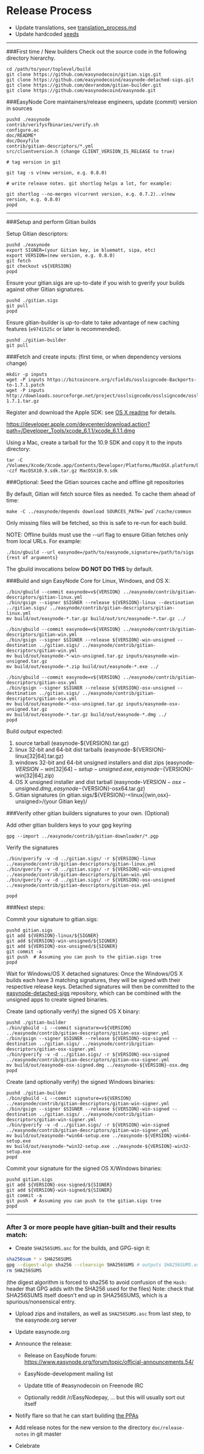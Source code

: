 Release Process
====================

* Update translations, see [translation_process.md](https://github.com/easynodecoind/easynode/blob/master/doc/translation_process.md#syncing-with-transifex)
* Update hardcoded [seeds](/contrib/seeds)

* * *

###First time / New builders
Check out the source code in the following directory hierarchy.

	cd /path/to/your/toplevel/build
	git clone https://github.com/easynodecoin/gitian.sigs.git
	git clone https://github.com/easynodecoind/easynode-detached-sigs.git
	git clone https://github.com/devrandom/gitian-builder.git
	git clone https://github.com/easynodecoind/easynode.git

###EasyNode Core maintainers/release engineers, update (commit) version in sources

	pushd ./easynode
	contrib/verifysfbinaries/verify.sh
	configure.ac
	doc/README*
	doc/Doxyfile
	contrib/gitian-descriptors/*.yml
	src/clientversion.h (change CLIENT_VERSION_IS_RELEASE to true)

	# tag version in git

	git tag -s v(new version, e.g. 0.8.0)

	# write release notes. git shortlog helps a lot, for example:

	git shortlog --no-merges v(current version, e.g. 0.7.2)..v(new version, e.g. 0.8.0)
	popd

* * *

###Setup and perform Gitian builds

 Setup Gitian descriptors:

	pushd ./easynode
	export SIGNER=(your Gitian key, ie bluematt, sipa, etc)
	export VERSION=(new version, e.g. 0.8.0)
	git fetch
	git checkout v${VERSION}
	popd

  Ensure your gitian.sigs are up-to-date if you wish to gverify your builds against other Gitian signatures.

	pushd ./gitian.sigs
	git pull
	popd

  Ensure gitian-builder is up-to-date to take advantage of new caching features (`e9741525c` or later is recommended).

	pushd ./gitian-builder
	git pull

###Fetch and create inputs: (first time, or when dependency versions change)

	mkdir -p inputs
	wget -P inputs https://bitcoincore.org/cfields/osslsigncode-Backports-to-1.7.1.patch
	wget -P inputs http://downloads.sourceforge.net/project/osslsigncode/osslsigncode/osslsigncode-1.7.1.tar.gz

 Register and download the Apple SDK: see [OS X readme](README_osx.txt) for details.

 https://developer.apple.com/devcenter/download.action?path=/Developer_Tools/xcode_6.1.1/xcode_6.1.1.dmg

 Using a Mac, create a tarball for the 10.9 SDK and copy it to the inputs directory:

	tar -C /Volumes/Xcode/Xcode.app/Contents/Developer/Platforms/MacOSX.platform/Developer/SDKs/ -czf MacOSX10.9.sdk.tar.gz MacOSX10.9.sdk

###Optional: Seed the Gitian sources cache and offline git repositories

By default, Gitian will fetch source files as needed. To cache them ahead of time:

	make -C ../easynode/depends download SOURCES_PATH=`pwd`/cache/common

Only missing files will be fetched, so this is safe to re-run for each build.

NOTE: Offline builds must use the --url flag to ensure Gitian fetches only from local URLs. For example:
```
./bin/gbuild --url easynode=/path/to/easynode,signature=/path/to/sigs {rest of arguments}
```
The gbuild invocations below <b>DO NOT DO THIS</b> by default.

###Build and sign EasyNode Core for Linux, Windows, and OS X:

	./bin/gbuild --commit easynode=v${VERSION} ../easynode/contrib/gitian-descriptors/gitian-linux.yml
	./bin/gsign --signer $SIGNER --release ${VERSION}-linux --destination ../gitian.sigs/ ../easynode/contrib/gitian-descriptors/gitian-linux.yml
	mv build/out/easynode-*.tar.gz build/out/src/easynode-*.tar.gz ../

	./bin/gbuild --commit easynode=v${VERSION} ../easynode/contrib/gitian-descriptors/gitian-win.yml
	./bin/gsign --signer $SIGNER --release ${VERSION}-win-unsigned --destination ../gitian.sigs/ ../easynode/contrib/gitian-descriptors/gitian-win.yml
	mv build/out/easynode-*-win-unsigned.tar.gz inputs/easynode-win-unsigned.tar.gz
	mv build/out/easynode-*.zip build/out/easynode-*.exe ../

	./bin/gbuild --commit easynode=v${VERSION} ../easynode/contrib/gitian-descriptors/gitian-osx.yml
	./bin/gsign --signer $SIGNER --release ${VERSION}-osx-unsigned --destination ../gitian.sigs/ ../easynode/contrib/gitian-descriptors/gitian-osx.yml
	mv build/out/easynode-*-osx-unsigned.tar.gz inputs/easynode-osx-unsigned.tar.gz
	mv build/out/easynode-*.tar.gz build/out/easynode-*.dmg ../
	popd

  Build output expected:

  1. source tarball (easynode-${VERSION}.tar.gz)
  2. linux 32-bit and 64-bit dist tarballs (easynode-${VERSION}-linux[32|64].tar.gz)
  3. windows 32-bit and 64-bit unsigned installers and dist zips (easynode-${VERSION}-win[32|64]-setup-unsigned.exe, easynode-${VERSION}-win[32|64].zip)
  4. OS X unsigned installer and dist tarball (easynode-${VERSION}-osx-unsigned.dmg, easynode-${VERSION}-osx64.tar.gz)
  5. Gitian signatures (in gitian.sigs/${VERSION}-<linux|{win,osx}-unsigned>/(your Gitian key)/

###Verify other gitian builders signatures to your own. (Optional)

  Add other gitian builders keys to your gpg keyring

	gpg --import ../easynode/contrib/gitian-downloader/*.pgp

  Verify the signatures

	./bin/gverify -v -d ../gitian.sigs/ -r ${VERSION}-linux ../easynode/contrib/gitian-descriptors/gitian-linux.yml
	./bin/gverify -v -d ../gitian.sigs/ -r ${VERSION}-win-unsigned ../easynode/contrib/gitian-descriptors/gitian-win.yml
	./bin/gverify -v -d ../gitian.sigs/ -r ${VERSION}-osx-unsigned ../easynode/contrib/gitian-descriptors/gitian-osx.yml

	popd

###Next steps:

Commit your signature to gitian.sigs:

	pushd gitian.sigs
	git add ${VERSION}-linux/${SIGNER}
	git add ${VERSION}-win-unsigned/${SIGNER}
	git add ${VERSION}-osx-unsigned/${SIGNER}
	git commit -a
	git push  # Assuming you can push to the gitian.sigs tree
	popd

  Wait for Windows/OS X detached signatures:
	Once the Windows/OS X builds each have 3 matching signatures, they will be signed with their respective release keys.
	Detached signatures will then be committed to the [easynode-detached-sigs](https://github.com/easynodecoind/easynode-detached-sigs) repository, which can be combined with the unsigned apps to create signed binaries.

  Create (and optionally verify) the signed OS X binary:

	pushd ./gitian-builder
	./bin/gbuild -i --commit signature=v${VERSION} ../easynode/contrib/gitian-descriptors/gitian-osx-signer.yml
	./bin/gsign --signer $SIGNER --release ${VERSION}-osx-signed --destination ../gitian.sigs/ ../easynode/contrib/gitian-descriptors/gitian-osx-signer.yml
	./bin/gverify -v -d ../gitian.sigs/ -r ${VERSION}-osx-signed ../easynode/contrib/gitian-descriptors/gitian-osx-signer.yml
	mv build/out/easynode-osx-signed.dmg ../easynode-${VERSION}-osx.dmg
	popd

  Create (and optionally verify) the signed Windows binaries:

	pushd ./gitian-builder
	./bin/gbuild -i --commit signature=v${VERSION} ../easynode/contrib/gitian-descriptors/gitian-win-signer.yml
	./bin/gsign --signer $SIGNER --release ${VERSION}-win-signed --destination ../gitian.sigs/ ../easynode/contrib/gitian-descriptors/gitian-win-signer.yml
	./bin/gverify -v -d ../gitian.sigs/ -r ${VERSION}-win-signed ../easynode/contrib/gitian-descriptors/gitian-win-signer.yml
	mv build/out/easynode-*win64-setup.exe ../easynode-${VERSION}-win64-setup.exe
	mv build/out/easynode-*win32-setup.exe ../easynode-${VERSION}-win32-setup.exe
	popd

Commit your signature for the signed OS X/Windows binaries:

	pushd gitian.sigs
	git add ${VERSION}-osx-signed/${SIGNER}
	git add ${VERSION}-win-signed/${SIGNER}
	git commit -a
	git push  # Assuming you can push to the gitian.sigs tree
	popd

-------------------------------------------------------------------------

### After 3 or more people have gitian-built and their results match:

- Create `SHA256SUMS.asc` for the builds, and GPG-sign it:
```bash
sha256sum * > SHA256SUMS
gpg --digest-algo sha256 --clearsign SHA256SUMS # outputs SHA256SUMS.asc
rm SHA256SUMS
```
(the digest algorithm is forced to sha256 to avoid confusion of the `Hash:` header that GPG adds with the SHA256 used for the files)
Note: check that SHA256SUMS itself doesn't end up in SHA256SUMS, which is a spurious/nonsensical entry.

- Upload zips and installers, as well as `SHA256SUMS.asc` from last step, to the easynode.org server

- Update easynode.org

- Announce the release:

  - Release on EasyNode forum: https://www.easynode.org/forum/topic/official-announcements.54/

  - EasyNode-development mailing list

  - Update title of #easynodecoin on Freenode IRC

  - Optionally reddit /r/EasyNodepay, ... but this will usually sort out itself

- Notify flare so that he can start building [the PPAs](https://launchpad.net/~easynode.org/+archive/ubuntu/easynode)

- Add release notes for the new version to the directory `doc/release-notes` in git master

- Celebrate
